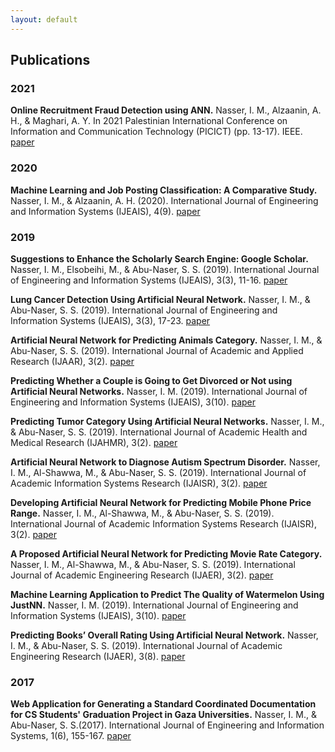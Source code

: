 ```yaml
---
layout: default
---
```

[<i class="fa-solid fa-arrow-left"></i>](./)
## Publications

### 2021
**Online Recruitment Fraud Detection using ANN.** Nasser, I. M., Alzaanin, A. H., &
Maghari, A. Y. In 2021 Palestinian International Conference on Information and
Communication Technology (PICICT) (pp. 13-17). IEEE. [paper](https://ieeexplore.ieee.org/abstract/document/9636978)

### 2020
**Machine Learning and Job Posting Classification: A Comparative Study.** Nasser, I. M.,
& Alzaanin, A. H. (2020). International Journal of Engineering and Information Systems
(IJEAIS), 4(9). [paper](http://ijeais.org/wp-content/uploads/2020/9/IJEAIS200903.pdf)

### 2019
**Suggestions to Enhance the Scholarly Search Engine: Google Scholar.** Nasser, I. M.,
Elsobeihi, M., & Abu-Naser, S. S. (2019). International Journal of Engineering and
Information Systems (IJEAIS), 3(3), 11-16. [paper](http://ijeais.org/wp-content/uploads/2019/03/IJEAIS190302.pdf)

**Lung Cancer Detection Using Artificial Neural Network.** Nasser, I. M., & Abu-Naser, S. S.
(2019). International Journal of Engineering and Information Systems (IJEAIS), 3(3), 17-23. [paper](http://ijeais.org/wp-content/uploads/2019/03/IJEAIS190303.pdf)

**Artificial Neural Network for Predicting Animals Category.** Nasser, I. M., & Abu-Naser, S.
S. (2019). International Journal of Academic and Applied Research (IJAAR), 3(2). [paper](https://www.researchgate.net/publication/331398222_Artificial_Neural_Network_for_Predicting_Animals_Category)

**Predicting Whether a Couple is Going to Get Divorced or Not using Artificial Neural Networks.** Nasser, I. M. (2019). International Journal of Engineering and Information
Systems (IJEAIS), 3(10). [paper](https://www.researchgate.net/publication/336917343_Predicting_Whether_a_Couple_is_Going_to_Get_Divorced_or_Not_Using_Artificial_Neural_Networks)

**Predicting Tumor Category Using Artificial Neural Networks.** Nasser, I. M., & Abu-Naser,
S. S. (2019). International Journal of Academic Health and Medical Research (IJAHMR),
3(2). [paper](http://ijeais.org/wp-content/uploads/2019/02/IJAHMR190201.pdf)

**Artificial Neural Network to Diagnose Autism Spectrum Disorder.** Nasser, I. M.,
Al-Shawwa, M., & Abu-Naser, S. S. (2019). International Journal of Academic Information
Systems Research (IJAISR), 3(2). [paper](http://ijeais.org/wp-content/uploads/2019/02/IJAISR190203.pdf)

**Developing Artificial Neural Network for Predicting Mobile Phone Price Range.** Nasser,
I. M., Al-Shawwa, M., & Abu-Naser, S. S. (2019). International Journal of Academic
Information Systems Research (IJAISR), 3(2). [paper](https://www.researchgate.net/publication/331398317_Developing_Artificial_Neural_Network_for_Predicting_Mobile_Phone_Price_Range)

**A Proposed Artificial Neural Network for Predicting Movie Rate Category.** Nasser, I. M.,
Al-Shawwa, M., & Abu-Naser, S. S. (2019). International Journal of Academic Engineering
Research (IJAER), 3(2). [paper](https://www.researchgate.net/publication/331398011_A_Proposed_Artificial_Neural_Network_for_Predicting_Movies_Rates_Category)

**Machine Learning Application to Predict The Quality of Watermelon Using JustNN.**
Nasser, I. M. (2019). International Journal of Engineering and Information Systems (IJEAIS),
3(10). [paper](https://www.researchgate.net/publication/336917341_Machine_Learning_Application_to_Predict_The_Quality_of_Watermelon_Using_JustNN)

**Predicting Books’ Overall Rating Using Artificial Neural Network.** Nasser, I. M., &
Abu-Naser, S. S. (2019). International Journal of Academic Engineering Research (IJAER),
3(8). [paper](https://www.researchgate.net/publication/336069400_Predicting_Books'_Overall_Rating_Using_Artificial_Neural_Network)

### 2017
**Web Application for Generating a Standard Coordinated Documentation for CS Students' Graduation Project in Gaza Universities.** Nasser, I. M., & Abu-Naser, S. S.(2017). International Journal of Engineering and Information Systems, 1(6), 155-167. [paper](http://ijeais.org/wp-content/uploads/2017/09/IJEAIS170913.pdf)
